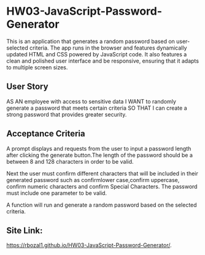 # HW03-JavaScript-Password-Generator

This is an application that generates a random password based on user-selected criteria. The app runs in the browser and features dynamically updated HTML and CSS powered by JavaScript code. It also features a clean and polished user interface and be responsive, ensuring that it adapts to multiple screen sizes.

## User Story

AS AN employee with access to sensitive data
I WANT to randomly generate a password that meets certain criteria
SO THAT I can create a strong password that provides greater security.

## Acceptance Criteria
A prompt displays and requests from the user to input a password length after clicking the generate button.The length of the password should be a between 8 and 128 characters in order to be valid.

Next the user must confirm different characters that will be included in their generated password such as confirmlower case,confirm uppercase, confirm numeric characters and confirm Special Characters. The password must include one parameter to be valid.

A function will run and generate a random password based on the selected criteria. 


## Site Link:
https://rbozal1.github.io/HW03-JavaScript-Password-Generator/.





